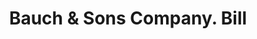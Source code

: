 ---
doi: 10.7916/D8N3180N
date_other: '1890'
date_other_textual: 1890-1899
form: printed ephemera
genre:
- Invoices
name:
- Bauch & Sons Company
object_in_context_url: https://biggert.cul.columbia.edu/items/view/ave_biggert_00543
subject_hierarchical_geographic:
- Baltimore, Maryland, United States
subject_name:
- Bauch & Sons Company
title: Bauch & Sons Company. Bill
sort_title: Bauch & Sons Company. Bill
call_number: ave_biggert_00543
coordinates:
- 39.28333333333333,-76.61666666666666
pid: ave_biggert_00543
identifiers: ave_biggert_00543
thumbnail: https://derivativo-2.library.columbia.edu/iiif/2/ldpd:343707/full/!256,256/0/native.jpg
permalink: "/items/ave_biggert_00543/"
layout: iiif-image-page
---